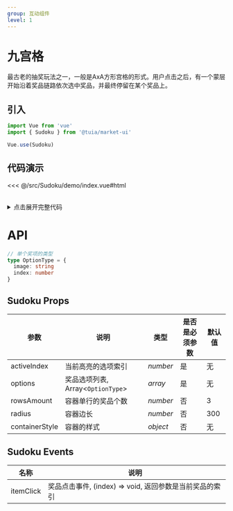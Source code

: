 ```yaml
---
group: 互动组件
level: 1
---
```


# 九宫格

最古老的抽奖玩法之一，一般是AxA方形宫格的形式。用户点击之后，有一个蒙层开始沿着奖品链路依次选中奖品，并最终停留在某个奖品上。

## 引入

```js
import Vue from 'vue'
import { Sudoku } from '@tuia/market-ui'

Vue.use(Sudoku)
```

## 代码演示

<<< @/src/Sudoku/demo/index.vue#html

<br />

<details>

<summary>点击展开完整代码</summary>

<<< @/src/Sudoku/demo/index.vue#js

</details>

# API

```typescript
// 单个奖项的类型
type OptionType = {
  image: string
  index: number
}
```

## Sudoku Props

| 参数 | 说明 | 类型 | 是否是必须参数 | 默认值 |
| --- | --- | --- | --- | --- |
| activeIndex | 当前高亮的选项索引 | _number_ | 是 | 无 |
| options | 奖品选项列表, Array<`OptionType`> | _array_ | 是 | 无 |
| rowsAmount | 容器单行的奖品个数 | _number_ | 否 | 3 |
| radius | 容器边长 | _number_ | 否 | 300 |
| containerStyle | 容器的样式 | _object_ | 否 | 无 |

## Sudoku Events
| 名称 | 说明 |
| --- | --- |
| itemClick | 奖品点击事件, (index) => void, 返回参数是当前奖品的索引 |
